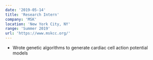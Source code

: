 ```yaml
---
date: '2019-05-14'
title: 'Research Intern'
company: 'MSK'
location: 'New York City, NY'
range: 'Summer 2019'
url: 'https://www.mskcc.org/'
---
```


- Wrote genetic algorithms to generate cardiac cell action potential models
